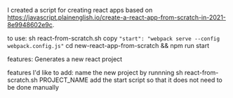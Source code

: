 I created a script for creating react apps based on https://javascript.plainenglish.io/create-a-react-app-from-scratch-in-2021-8e9948602e9c.

to use:
sh react-from-scratch.sh
copy `"start": "webpack serve --config webpack.config.js"`
cd new-react-app-from-scratch && npm run start

features:
Generates a new react project

features I'd like to add:
name the new project by runnning sh react-from-scratch.sh PROJECT_NAME
add the start script so that it does not need to be done manually